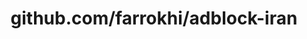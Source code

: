 ---
layout: post
title: github.com/farrokhi/adblock-iran
categories: link
tags: [انگلیسی, گیت‌هاب, برنامه‌نویسی]
---
